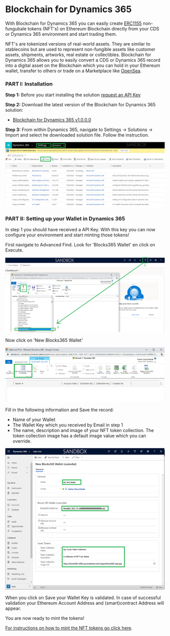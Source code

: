 # Blockchain for Dynamics 365

With Blockchain for Dynamics 365 you can easily create [ERC1155](https://eips.ethereum.org/EIPS/eip-1155) non-fungubale tokens (NFT's) on Ethereum Blockchain directly from your CDS or Dynamics 365 environment and start trading them.

NFT's are tokenized versions of real-world assets. They are similar to stablecoins but are used to represent non-fungible assets like customer assets, shipments, artworks, real estate or collectibles. Blockchain for Dynamics 365 allows you to easily convert a CDS or Dynamics 365 record into a digital asset on the Blockchain which you can hold in your Ethereum wallet, transfer to others or trade on a Marketplace like [OpenSea](https://www.poensea.io).

### PART I: Installation

**Step 1:** Before you start installing the solution [request an API Key](https://www.blocks365.com/blockchain-for-dynamics365)

**Step 2:** Download the latest version of the Blockchain for Dynamics 365 solution:
- [Blockchain for Dynamics 365 v1.0.0.0](https://github.com/Blocks-365/blockchain-for-dynamics365/raw/master/solution/Blockchain_for_Dynamics365_1_0_0_0.zip)

**Step 3:** From within Dynamics 365, navigate to Settings → Solutions → Import and select he downloaded solution file. Follow the instruction.

<kbd>![](https://github.com/Blocks-365/blockchain-for-dynamics365/blob/master/images/import-crm-solution.png)</kbd>

### PART II: Setting up your Wallet in Dynamics 365

In step 1 you should have received a API Key. With this key you can now configure your environment and start minting those tokens!

First navigate to Advanced Find. Look for 'Blocks365 Wallet' en click on Execute.

<kbd>![select-blocks365-wallet](https://github.com/Blocks-365/blockchain-for-dynamics365/blob/master/images/select-blocks365-wallet.png)</kbd>

Now click on 'New Blocks365 Wallet'

<kbd>![new-blocks365-wallet](https://github.com/Blocks-365/blockchain-for-dynamics365/blob/master/images/new-blocks365-wallet.png)</kbd>

Fill in the following information and Save the record:
- Name of your Wallet
- The Wallet Key  which you received by Email in step 1
- The name, description and image of your NFT token collection. The token collection image has a default image value which you can override.

<kbd>![new-wallet](https://github.com/Blocks-365/blockchain-for-dynamics365/blob/master/images/new-wallet.png)</kbd>

When you click on Save your Wallet Key is validated. In case of successful validation your Ethereum Account Address and (smart)contract Address will appear.

You are now ready to mint the tokens! 

[For instructions on how to mint the NFT tokens go click here](https://www.blocks365.com/blockchain-for-dynamics365).



